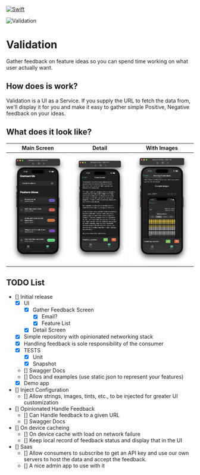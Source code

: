 [![Swift](https://github.com/JZDesign/Validation/actions/workflows/swift.yml/badge.svg?branch=main)](https://github.com/JZDesign/Validation/actions/workflows/swift.yml)


![Validation](https://github.com/user-attachments/assets/da87300a-f08f-4e82-97cc-a192494c00f8)

# Validation
Gather feedback on feature ideas so you can spend time working on what user actually want. 

## How does is work?

Validation is a UI as a Service. If you supply the URL to fetch the data from, we'll display it for you and make it easy to gather simple Positive, Negative feedback on your ideas. 

## What does it look like?

|Main Screen|Detail|With Images|
|:--:|:--:|:--:|
|![MainScreen](docs/img/Main_Screen.png)|![Content](docs/img/Content.png)|![withImage](docs/img/Content_Image.png)|


## TODO List

- [] Initial release
    - [x] UI
        - [x] Gather Feedback Screen
            - [x] Email?
            - [x] Feature List
        - [x] Detail Screen
    - [x] Simple repository with opinionated networking stack
    - [x] Handling feedback is sole responsibility of the consumer
    - [x] TESTS
        - [x] Unit
        - [x] Snapshot
    - [] Swagger Docs
    - [] Docs and examples (use static json to represent your features)
    - [x] Demo app
- [] Inject Configuration
    - [] Allow strings, images, tints, etc., to be injected for greater UI customization
- [] Opinionated Handle Feedback
    - [] Can Handle feedback to a given URL
    - [] Swagger Docs
- [] On device cacheing
    - [] On device cache with load on network failure
    - [] Keep local record of feedback status and display that in the UI
- [] Saas
    - [] Allow consumers to subscribe to get an API key and use our own servers to host the data and accept the feedback.
    - [] A nice admin app to use with it
